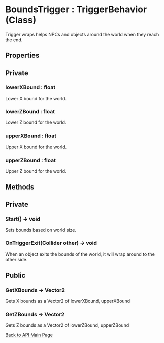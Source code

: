 
# BoundsTrigger : TriggerBehavior (Class)

Trigger wraps helps NPCs and objects around the world when they reach the end.

## **Properties**

## Private

### **lowerXBound : float**

Lower X bound for the world.

### **lowerZBound : float**

Lower Z bound for the world.

### **upperXBound : float**

Upper X bound for the world.

### **upperZBound : float**

Upper Z bound for the world.

## **Methods**

## Private

### **Start() -> void**

Sets bounds based on world size.

### **OnTriggerExit(Collider other) -> void**

When an object exits the bounds of the world, it will wrap around to the other side.

## Public

### **GetXBounds -> Vector2**

Gets X bounds as a Vector2 of lowerXBound, upperXBound

### **GetZBounds -> Vector2**

Gets Z bounds as a Vector2 of lowerZBound, upperZBound

[Back to API Main Page](https://github.com/MLivanos/WorldWrap/blob/DOCS-APIDocumentation/ProgrammingAPI.md)